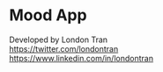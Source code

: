 # Mood App


Developed by London Tran<br>
https://twitter.com/londontran<br>
https://www.linkedin.com/in/londontran

